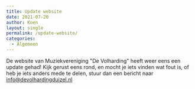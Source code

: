 ```yaml
---
title: Update website
date: 2021-07-20
author: Koen
layout: single
permalink: /update-website/
categories:
  - Algemeen
---
```

De website van Muziekvereniging "De Volharding" heeft weer eens een update gehad!
Kijk gerust eens rond, en mocht je iets vinden wat fout is, of heb je iets anders mede te delen, stuur dan een bericht naar info@devolhardingduizel.nl